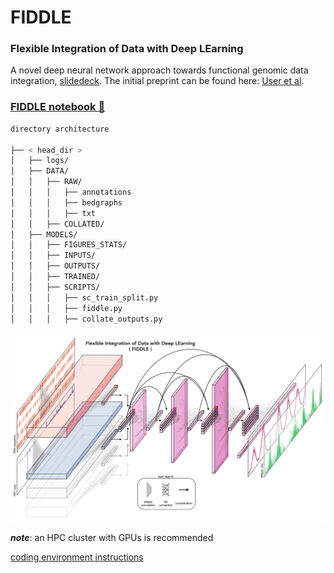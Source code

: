 # FIDDLE

### Flexible Integration of Data with Deep LEarning

A novel deep neural network approach towards functional genomic data integration, [slidedeck](https://docs.google.com/presentation/d/1xLzA3IWVae6o8UTExAk-zRoBym5v1rHMseL3wbXDyxY/edit?usp=sharing). The initial preprint can be found here: [User et al](https://www.biorxiv.org/content/10.1101/081380v1).

### [FIDDLE notebook 🎻](https://colab.research.google.com/github/churchmanlab/FIDDLE/blob/master/fiddle.ipynb)


```bash
directory architecture

├── < head_dir >
│   ├── logs/
│   ├── DATA/
│   │   ├── RAW/
│   │   │   ├── annotations
│   │   │   ├── bedgraphs
│   │   │   ├── txt
│   │   ├── COLLATED/
│   ├── MODELS/
│   │   ├── FIGURES_STATS/
│   │   ├── INPUTS/
│   │   ├── OUTPUTS/
│   │   ├── TRAINED/
│   │   ├── SCRIPTS/
│   │   │   ├── sc_train_split.py
│   │   │   ├── fiddle.py
│   │   │   ├── collate_outputs.py
```

![alt text](https://github.com/churchmanlab/FIDDLE/blob/master/architecture.png)

**_note_**: an HPC cluster with GPUs is recommended

[coding environment instructions](https://github.com/churchmanlab/FIDDLE/blob/master/HPC_instructions.md)
